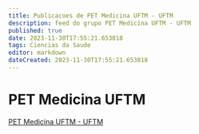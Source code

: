 ```yaml
---
title: Publicacoes de PET Medicina UFTM - UFTM
description: feed do grupo PET Medicina UFTM - UFTM
published: true
date: 2023-11-30T17:55:21.653818
tags: Ciencias da Saude
editor: markdown
dateCreated: 2023-11-30T17:55:21.653818
---
```


# PET Medicina UFTM
[PET Medicina UFTM - UFTM](/grupo/154PETMedicinaUFTMUFTM.md)